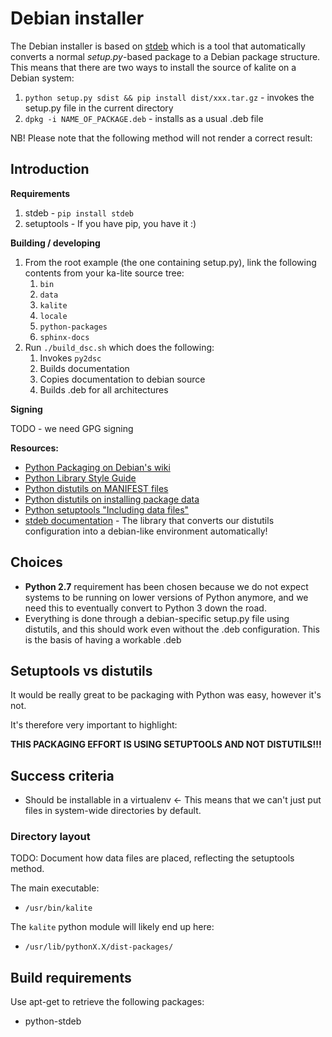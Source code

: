 Debian installer
================

The Debian installer is based on [stdeb](https://github.com/astraw/stdeb) which
is a tool that automatically converts a normal *setup.py*-based package to a
Debian package structure. This means that there are two ways to install the
source of kalite on a Debian system:

  1. `python setup.py sdist && pip install dist/xxx.tar.gz` - invokes the setup.py file in the current directory
  1. `dpkg -i NAME_OF_PACKAGE.deb` - installs as a usual .deb file

NB! Please note that the following method will not render a correct result:

Introduction
------------

**Requirements**

  1. stdeb - `pip install stdeb`
  1. setuptools - If you have pip, you have it :)

**Building / developing**

  1. From the root example (the one containing setup.py), link the following contents from your ka-lite source tree:
     1. `bin`
     1. `data`
     1. `kalite`
     1. `locale`
     1. `python-packages`
     1. `sphinx-docs`
  1. Run `./build_dsc.sh` which does the following:
     1. Invokes `py2dsc`
     1. Builds documentation
     1. Copies documentation to debian source
     1. Builds .deb for all architectures


**Signing**

TODO - we need GPG signing


**Resources:**

 - [Python Packaging on Debian's wiki](https://wiki.debian.org/Python/Packaging)
 - [Python Library Style Guide](https://wiki.debian.org/Python/LibraryStyleGuide)
 - [Python distutils on MANIFEST files](https://docs.python.org/2/distutils/sourcedist.html#manifest)
 - [Python distutils on installing package data](https://docs.python.org/2/distutils/setupscript.html#distutils-installing-package-data)
 - [Python setuptools "Including data files"](https://pythonhosted.org/setuptools/setuptools.html#including-data-files)
 - [stdeb documentation](https://pypi.python.org/pypi/stdeb) - The library that
   converts our distutils configuration into a debian-like environment
   automatically!

Choices
------------------

 - **Python 2.7** requirement has been chosen because we do not expect systems
   to be running on lower versions of Python anymore, and we need this to
   eventually convert to Python 3 down the road.
 - Everything is done through a debian-specific setup.py file using distutils,
   and this should work even without the .deb configuration. This is the
   basis of having a workable .deb


Setuptools vs distutils
-----------------------

It would be really great to be packaging with Python was easy, however it's not.

It's therefore very important to highlight:

**THIS PACKAGING EFFORT IS USING SETUPTOOLS AND NOT DISTUTILS!!!**


Success criteria
----------------

 * Should be installable in a virtualenv <- This means that we can't just put
   files in system-wide directories by default.


### Directory layout

TODO: Document how data files are placed, reflecting the setuptools method.

The main executable:
- `/usr/bin/kalite`

The `kalite` python module will likely end up here:

-  `/usr/lib/pythonX.X/dist-packages/`


Build requirements
------------------

Use apt-get to retrieve the following packages:

- python-stdeb
